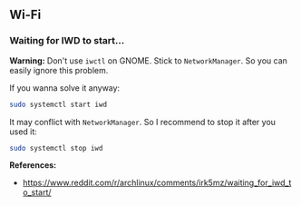 ## Wi-Fi

### Waiting for IWD to start...

**Warning:** Don't use `iwctl` on GNOME. Stick to `NetworkManager`. So you can easily ignore this problem.

If you wanna solve it anyway:

```bash
sudo systemctl start iwd
```

It may conflict with `NetworkManager`. So I recommend to stop it after you used it:

```bash
sudo systemctl stop iwd
```

**References:**

- <https://www.reddit.com/r/archlinux/comments/irk5mz/waiting_for_iwd_to_start/>
